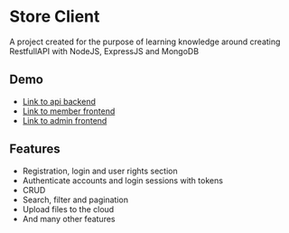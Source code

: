 
# Store Client

A project created for the purpose of learning knowledge around creating RestfullAPI with NodeJS, ExpressJS and MongoDB




## Demo

- [Link to api backend](https://trongnghiadev-shopo.onrender.com/api/v1)
- [Link to member frontend](https://store-client-lovat.vercel.app/)
- [Link to admin frontend](https://store-client-lovat.vercel.app/admin/signin)


## Features

- Registration, login and user rights section
- Authenticate accounts and login sessions with tokens
- CRUD
- Search, filter and pagination
- Upload files to the cloud
- And many other features

